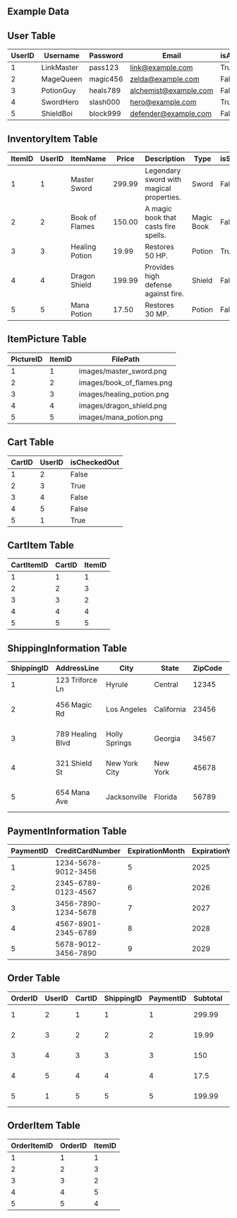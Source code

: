 ## Example Data

## User Table
|   UserID | Username   | Password   | Email                 | isAdmin   |
|----------|------------|------------|-----------------------|-----------|
|        1 | LinkMaster | pass123    | link@example.com      | True      |
|        2 | MageQueen  | magic456   | zelda@example.com     | False     |
|        3 | PotionGuy  | heals789   | alchemist@example.com | False     |
|        4 | SwordHero  | slash000   | hero@example.com      | True      |
|        5 | ShieldBoi  | block999   | defender@example.com  | False     |

## InventoryItem Table
|   ItemID |   UserID | ItemName       |   Price | Description                              | Type       | isSold   |
|----------|----------|----------------|---------|------------------------------------------|------------|----------|
|        1 |        1 | Master Sword   |  299.99 | Legendary sword with magical properties. | Sword      | False    |
|        2 |        2 | Book of Flames |  150.00    | A magic book that casts fire spells.     | Magic Book | False    |
|        3 |        3 | Healing Potion |   19.99 | Restores 50 HP.                          | Potion     | True     |
|        4 |        4 | Dragon Shield  |  199.99 | Provides high defense against fire.      | Shield     | False    |
|        5 |        5 | Mana Potion    |   17.50  | Restores 30 MP.                          | Potion     | False    |

## ItemPicture Table
|   PictureID |   ItemID | FilePath                  |
|-------------|----------|---------------------------|
|           1 |        1 | images/master_sword.png   |
|           2 |        2 | images/book_of_flames.png |
|           3 |        3 | images/healing_potion.png |
|           4 |        4 | images/dragon_shield.png  |
|           5 |        5 | images/mana_potion.png    |

## Cart Table
|   CartID |   UserID |   isCheckedOut |
|----------|----------|--------------|
|        1 |        2 |  False        | 
|        2 |        3 |  True         | 
|        3 |        4 |  False        | 
|        4 |        5 |  False        | 
|        5 |        1 |  True         | 

## CartItem Table
|   CartItemID |   CartID |   ItemID |
|--------------|----------|----------|
|            1 |        1 |        1 |
|            2 |        2 |        3 |
|            3 |        3 |        2 |
|            4 |        4 |        4 |
|            5 |        5 |        5 |

## ShippingInformation Table
|   ShippingID | AddressLine      | City           | State   |   ZipCode | Country        | ShippingSpeed   |   ShippingCost |
|--------------|------------------|----------------|---------|-----------|----------------|-----------------|----------------|
|            1 | 123 Triforce Ln  | Hyrule         | Central       |     12345 | Hyrule Kingdom              | Overnight      |           29.00 |
|            2 | 456 Magic Rd     | Los Angeles    | California    |     23456 | United States of America    | Ground        |           0.00 |
|            3 | 789 Healing Blvd | Holly Springs  | Georgia          |     34567 | United States of America | 3-day         |           19.00 |
|            4 | 321 Shield St    | New York City | New York          |     45678 | United States of America | Overnight     |           29.00 |
|            5 | 654 Mana Ave     | Jacksonville  | Florida          |     56789 | United States of America  | 3-day         |           19.00 |

## PaymentInformation Table
|   PaymentID |   CreditCardNumber |   ExpirationMonth |   ExpirationYear |   CVV | PhoneNumber   |
|-------------|--------------------|-------------------|------------------|-------|---------------|
|           1 |  1234-5678-9012-3456 |                 5 |             2025 |   123 | 555-123-4567  |
|           2 |  2345-6789-0123-4567 |                 6 |             2026 |   234 | 555-234-5678  |
|           3 |  3456-7890-1234-5678 |                 7 |             2027 |   345 | 555-345-6789  |
|           4 |  4567-8901-2345-6789 |                 8 |             2028 |   456 | 555-456-7890  |
|           5 |  5678-9012-3456-7890 |                 9 |             2029 |   567 | 555-567-8901  |

## Order Table
|   OrderID |   UserID |   CartID |   ShippingID |   PaymentID |   Subtotal |   Tax |   GrandTotal |   Last4CC | OrderTime   |
|-----------|----------|----------|--------------|-------------|------------|-------|--------------|-----------|-------------|
|         1 |        2 |        1 |            1 |           1 |     299.99 |  24.00   |       323.99 |      3456 | 2025-04-01  |
|         2 |        3 |        2 |            2 |           2 |      19.99 |   1.60 |        21.59 |      4567 | 2025-04-02  |
|         3 |        4 |        3 |            3 |           3 |     150    |  12.00   |       162    |      5678 | 2025-04-03  |
|         4 |        5 |        4 |            4 |           4 |      17.5  |   1.40 |        18.9  |      6789 | 2025-04-04  |
|         5 |        1 |        5 |            5 |           5 |     199.99 |  16.00   |       215.99 |      7890 | 2025-04-05  |

## OrderItem Table
|   OrderItemID |   OrderID |   ItemID |
|---------------|-----------|----------|
|             1 |         1 |        1 |
|             2 |         2 |        3 |
|             3 |         3 |        2 |
|             4 |         4 |        5 |
|             5 |         5 |        4 |
